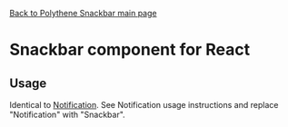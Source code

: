 [Back to Polythene Snackbar main page](../snackbar.md)

# Snackbar component for React


## Usage

Identical to [Notification](notification.md). See Notification usage instructions and replace "Notification" with "Snackbar".
